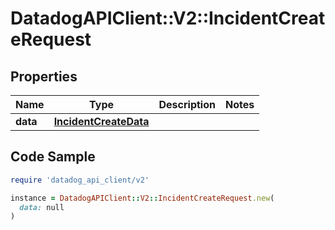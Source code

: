 # DatadogAPIClient::V2::IncidentCreateRequest

## Properties

| Name | Type | Description | Notes |
| ---- | ---- | ----------- | ----- |
| **data** | [**IncidentCreateData**](IncidentCreateData.md) |  |  |

## Code Sample

```ruby
require 'datadog_api_client/v2'

instance = DatadogAPIClient::V2::IncidentCreateRequest.new(
  data: null
)
```

